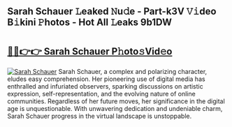 ## Sarah Schauer 𝙻eaked 𝙽u𝚍e - Part-k3V 𝚅𝚒deo B𝚒kini 𝙿hotos - Hot All 𝙻eaks 9b1DW

# <h2><a href="http://ld7jonz.urlbe.top/?page=Sarah+Schauer">🔗🔗👉👉 Sarah Schauer P𝚑oto𝚜Vid𝚎o</a></h2>

[![Sarah Schauer](https://i.imgur.com/eBuTRDB.gif)](http://ld7jonz.urlbe.top/?page=Sarah+Schauer)
Sarah Schauer, a complex and polarizing character, eludes easy comprehension. Her pioneering use of digital media has enthralled and infuriated observers, sparking discussions on artistic expression, self-representation, and the evolving nature of online communities. Regardless of her future moves, her significance in the digital age is unquestionable. With unwavering dedication and undeniable charm, Sarah Schauer progress in the virtual landscape is unstoppable.
